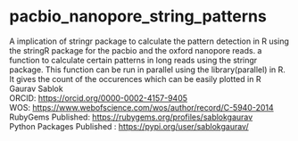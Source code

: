 # pacbio_nanopore_string_patterns
A implication of stringr package to calculate the pattern detection in R using the stringR package for the pacbio and the oxford nanopore reads. a function to calculate certain patterns in long reads using the stringr package. This function can be run in parallel using the library(parallel) in R. It gives the count of the occurences which can be easily plotted in R \
Gaurav Sablok \
ORCID: https://orcid.org/0000-0002-4157-9405 \
WOS: https://www.webofscience.com/wos/author/record/C-5940-2014 \
RubyGems Published: https://rubygems.org/profiles/sablokgaurav \
Python Packages Published : https://pypi.org/user/sablokgaurav/
